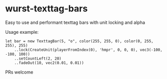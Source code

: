 # wurst-texttag-bars

Easy to use and performant texttag bars with unit locking and alpha

Usage example:

```
let bar = new TexttagBar(5, "o", color(255, 255, 0), color(0, 255, 255), 255)
	..lock(CreateUnit(playerFromIndex(0), 'hmpr', 0, 0, 0), vec3(-100, -100, 100))
	..setCountLeft(2, 20)
	..fadeOut(10, vec2(0.01, 0.01))
```

PRs welcome
